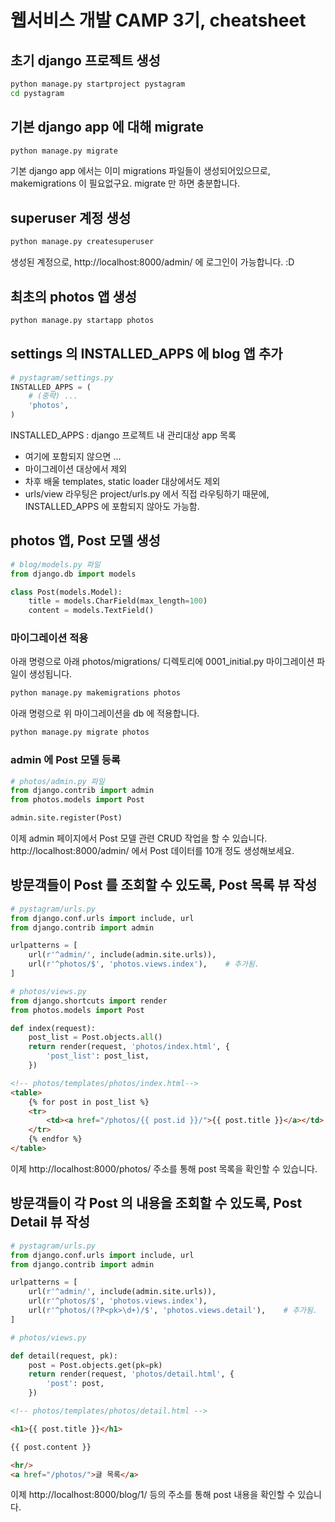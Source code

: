 
# 웹서비스 개발 CAMP 3기, cheatsheet

## 초기 django 프로젝트 생성
```sh
python manage.py startproject pystagram
cd pystagram
```

## 기본 django app 에 대해 migrate
```sh
python manage.py migrate
```

기본 django app 에서는 이미 migrations 파일들이 생성되어있으므로, makemigrations 이 필요없구요. migrate 만 하면 충분합니다.

## superuser 계정 생성
```sh
python manage.py createsuperuser
```

생성된 계정으로, http://localhost:8000/admin/ 에 로그인이 가능합니다. :D

## 최초의 photos 앱 생성
```sh
python manage.py startapp photos
```

## settings 의 INSTALLED_APPS 에 blog 앱 추가
```python
# pystagram/settings.py
INSTALLED_APPS = (
    # (중략) ...
    'photos',
)
```

INSTALLED_APPS : django 프로젝트 내 관리대상 app 목록

 * 여기에 포함되지 않으면 ...
  * 마이그레이션 대상에서 제외
  * 차후 배울 templates, static loader 대상에서도 제외
  * urls/view 라우팅은 project/urls.py 에서 직접 라우팅하기 때문에, INSTALLED_APPS 에 포함되지 않아도 가능함.

## photos 앱, Post 모델 생성
```python
# blog/models.py 파일
from django.db import models

class Post(models.Model):
    title = models.CharField(max_length=100)
    content = models.TextField()
```

### 마이그레이션 적용

아래 명령으로 아래 photos/migrations/ 디렉토리에 0001_initial.py 마이그레이션 파일이 생성됩니다.

```sh
python manage.py makemigrations photos
```

아래 명령으로 위 마이그레이션을 db 에 적용합니다.

```sh
python manage.py migrate photos
```



### admin 에 Post 모델 등록
```python
# photos/admin.py 파일
from django.contrib import admin
from photos.models import Post

admin.site.register(Post)
```

이제 admin 페이지에서 Post 모델 관련 CRUD 작업을 할 수 있습니다. http://localhost:8000/admin/ 에서 Post 데이터를 10개 정도 생성해보세요.

## 방문객들이 Post 를 조회할 수 있도록, Post 목록 뷰 작성
```python
# pystagram/urls.py
from django.conf.urls import include, url
from django.contrib import admin

urlpatterns = [
    url(r'^admin/', include(admin.site.urls)),
	url(r'^photos/$', 'photos.views.index'),    # 추가됨.
]
```

```python
# photos/views.py
from django.shortcuts import render
from photos.models import Post

def index(request):
    post_list = Post.objects.all()
    return render(request, 'photos/index.html', {
        'post_list': post_list,
    })
```

```html
<!-- photos/templates/photos/index.html-->
<table>
    {% for post in post_list %}
    <tr>
        <td><a href="/photos/{{ post.id }}/">{{ post.title }}</a></td>
    </tr>
    {% endfor %}
</table>
```

이제 http://localhost:8000/photos/ 주소를 통해 post 목록을 확인할 수 있습니다.

## 방문객들이 각 Post 의 내용을 조회할 수 있도록, Post Detail 뷰 작성
```python
# pystagram/urls.py
from django.conf.urls import include, url
from django.contrib import admin

urlpatterns = [
    url(r'^admin/', include(admin.site.urls)),
	url(r'^photos/$', 'photos.views.index'),
	url(r'^photos/(?P<pk>\d+)/$', 'photos.views.detail'),    # 추가됨.
]
```

```python
# photos/views.py

def detail(request, pk):
    post = Post.objects.get(pk=pk)
    return render(request, 'photos/detail.html', {
        'post': post,
    })
```

```html
<!-- photos/templates/photos/detail.html -->

<h1>{{ post.title }}</h1>

{{ post.content }}

<hr/>
<a href="/photos/">글 목록</a>
```

이제 http://localhost:8000/blog/1/ 등의 주소를 통해 post 내용을 확인할 수 있습니다.
